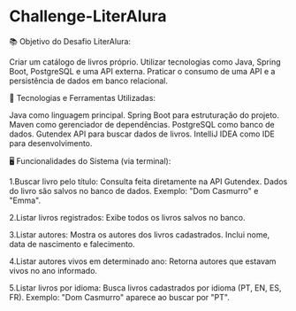 # Challenge-LiterAlura

📚 Objetivo do Desafio LiterAlura:

Criar um catálogo de livros próprio.
Utilizar tecnologias como Java, Spring Boot, PostgreSQL e uma API externa.
Praticar o consumo de uma API e a persistência de dados em banco relacional.

🔧 Tecnologias e Ferramentas Utilizadas:

Java como linguagem principal.
Spring Boot para estruturação do projeto.
Maven como gerenciador de dependências.
PostgreSQL como banco de dados.
Gutendex API para buscar dados de livros.
IntelliJ IDEA como IDE para desenvolvimento.

🖥️ Funcionalidades do Sistema (via terminal):

1.Buscar livro pelo título:
Consulta feita diretamente na API Gutendex.
Dados do livro são salvos no banco de dados.
Exemplo: "Dom Casmurro" e "Emma".

2.Listar livros registrados:
Exibe todos os livros salvos no banco.

3.Listar autores:
Mostra os autores dos livros cadastrados.
Inclui nome, data de nascimento e falecimento.

4.Listar autores vivos em determinado ano:
Retorna autores que estavam vivos no ano informado.

5.Listar livros por idioma:
Busca livros cadastrados por idioma (PT, EN, ES, FR).
Exemplo: "Dom Casmurro" aparece ao buscar por "PT".


